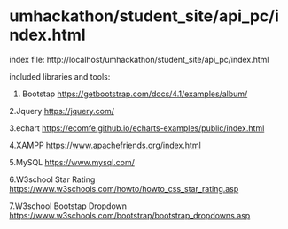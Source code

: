 # umhackathon/student_site/api_pc/index.html

index file: 
http://localhost/umhackathon/student_site/api_pc/index.html

included libraries and tools:
1. Bootstap
https://getbootstrap.com/docs/4.1/examples/album/

2.Jquery
https://jquery.com/

3.echart
https://ecomfe.github.io/echarts-examples/public/index.html

4.XAMPP
https://www.apachefriends.org/index.html

5.MySQL
https://www.mysql.com/

6.W3school Star Rating
https://www.w3schools.com/howto/howto_css_star_rating.asp

7.W3school Bootstap Dropdown
https://www.w3schools.com/bootstrap/bootstrap_dropdowns.asp
